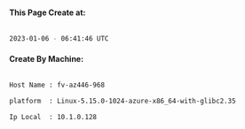 
   
#### This Page Create at:

```bash

2023-01-06 - 06:41:46 UTC

```

#### Create By Machine:

```bash

Host Name : fv-az446-968

platform  : Linux-5.15.0-1024-azure-x86_64-with-glibc2.35

Ip Local  : 10.1.0.128

```


